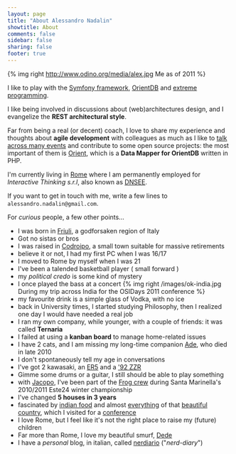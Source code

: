 ```yaml
---
layout: page
title: "About Alessandro Nadalin"
showtitle: About
comments: false
sidebar: false
sharing: false
footer: true
---
```


{% img right http://www.odino.org/media/alex.jpg Me as of 2011 %}

I like to play with the [Symfony framework](http://www.symfony.com), 
[OrientDB](http://www.orientechnologies.com/) and 
[extreme programming](http://www.extremeprogramming.org/).

I like being involved in discussions about (web)architectures design, and I
evangelize the **REST architectural style**.

Far from being a real (or decent) coach, I love to share my experience and
thoughts about **agile development** with colleagues as much as I like to 
[talk across many events](conferences) and
contribute to some open source projects: the most important of them is
[Orient](http://github.com/congow/Orient), which is a **Data Mapper for OrientDB**
written in PHP.

I'm currently living in
[Rome](http://maps.google.com/maps?q=roma+via+dei+prati+fiscali&hl=en&sll=41.89052,12.494249&sspn=0.913949,2.113495&vpsrc=0&hnear=Via+dei+Prati+Fiscali,+Roma,+Italy&t=m&z=16) 
where I am permanently employed for *Interactive Thinking s.r.l*, also known as
[DNSEE](http://www.dnsee.com).

If you want to get in touch with me, write a few lines to
`alessandro.nadalin@gmail.com`.

For *curious* people, a few other points...

* I was born in
[Friuli](http://maps.google.com/maps?q=san+vito+al+tagliamento&hl=en&ll=45.912944,12.854004&spn=4.448731,10.821533&sll=41.89052,12.494249&sspn=0.594988,1.352692&vpsrc=6&hnear=San+Vito+al+Tagliamento+Pordenone,+Friuli-Venezia+Giulia,+Italy&t=m&z=7),
a godforsaken region of Italy
* Got no sistas or bros
* I was raised in [Codroipo](http://en.wikipedia.org/wiki/Codroipo),
a small town suitable for massive retirements
* believe it or not, I had my first PC when I was 16/17
* I moved to Rome by myself when I was 21
* I've been a talended basketball player ( small forward )
* my *political credo* is some kind of mystery
* I once played the bass at a concert {% img right /images/ok-india.jpg During my trip across India for the OSIDays 2011 conference %}
* my favourite drink is a simple glass of Vodka, with no ice
* back in University times, I started studying Philosophy, then I realized one day
I would have needed a real job 
* I ran my own company, while younger, with a couple of friends: it was called
**Ternaria** 
* I failed at using a **kanban board** to manage home-related issues
* I have 2 cats, and I am missing my long-time companion
[Ade](http://www.odino.org/201/il-buio-nell-anima), who died in late 2010
* I don't spontaneously tell my age in conversations
* I've got 2 kawasaki, an
[ER5](http://a7.sphotos.ak.fbcdn.net/hphotos-ak-snc3/16736_1234432711580_1552073836_625961_6134828_n.jpg)
 and a ['92 ZZR](http://a4.sphotos.ak.fbcdn.net/hphotos-ak-snc3/15331_1230037001690_1552073836_615791_859041_n.jpg)
* Gimme some drums or a guitar, I still should be able to play something 
* with [Jacopo](http://www.agiledevelopment.it/), I've been part of the 
[Frog crew](http://a1.sphotos.ak.fbcdn.net/hphotos-ak-snc6/179422_1744393780288_1552073836_1746666_5292395_n.jpg) during Santa Marinella's 2010/2011 Este24 winter championship
* I've changed **5 houses in 3 years**
* fascinated by [indian food](http://a8.sphotos.ak.fbcdn.net/hphotos-ak-snc7/390052_2597546188565_1552073836_2665338_114963098_n.jpg) and almost
[everything](http://a3.sphotos.ak.fbcdn.net/hphotos-ak-snc7/319666_2596714327769_1552073836_2664926_1543548191_n.jpg)
of that [beautiful country](http://www.flickr.com/photos/alessandrolombardi/6438543299/in/set-72157628237175419),
which I visited for a [conference](http://2011.osidays.com/speakers)
* I love Rome, but I feel like it's not the right place to raise my (future) children
* Far more than Rome, I love my beautiful smurf, [Dede](http://a6.sphotos.ak.fbcdn.net/hphotos-ak-snc7/393732_2987523297749_1552073836_2820295_1254732329_n.jpg)
* I have a *personal* blog, in italian, called [nerdiario](http://www.nerdiario.it) ("*nerd-diary*")

